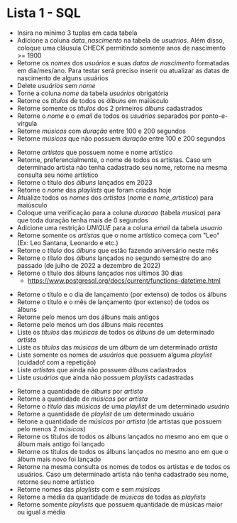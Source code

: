 # Lista 1 - SQL

* Insira no mínimo 3 tuplas em cada tabela <!--(Dica: INSERT INTO)-->
* Adicione a coluna _data_nascimento_ na tabela de _usuários_. Além disso, coloque uma cláusula CHECK permitindo somente anos de nascimento >= 1900
* Retorne os _nomes_ dos _usuários_ e suas _datas de nascimento_ formatadas em dia/mes/ano. Para testar será preciso inserir ou atualizar as datas de nascimento de alguns usuários<!--postgres=# select to_char(current_date, 'DD/MM/YYYY') as dma;-->
* Delete _usuários_ sem _nome_ <!--(Dica: DELETE)-->
* Torne a coluna _nome_ da tabela _usuários_ obrigatória <!--(Dica: NOT NULL)-->
* Retorne os _títulos_ de todos os _álbuns_ em maiúsculo <!--(Dica: UPPER)-->
* Retorne somente os _títulos_ dos 2 primeiros _álbuns_ cadastrados
* Retorne o _nome_ e o _email_ de todos os _usuários_ separados por ponto-e-vírgula
* Retorne _músicas_ com _duração_ entre 100 e 200 segundos
* Retorne _músicas_ que não possuem _duração_ entre 100 e 200 segundos

<!--
**Gabarito (23/02):** [spoti_pobre230223.sql](https://github.com/IgorAvilaPereira/iobd2023_1sem/blob/main/spoti_pobre230223.sql)
***
-->

* Retorne _artistas_ que possuem nome e nome artístico <!--(Dica: IS NULL)-->
* Retorne, preferencialmente, o nome de todos os artistas. Caso um determinado artista não tenha cadastrado seu nome, retorne na mesma consulta seu nome artístico <!--select coalesce(nome, nome_artistico) from artista;-->
* Retorne o título dos _álbuns_ lançados em 2023 <!--(Dica: EXTRACT(YEAR FROM data_lancamento))-->
* Retorne o _nome_ das _playlists_ que foram criadas hoje
* Atualize todos os _nomes_ dos _artistas_ (_nome_ e _nome_artistico_) para maiúsculo
* Coloque uma verificação para a coluna _duracao_ (tabela _musica_) para que toda duração tenha mais de 0 segundos
* Adicione uma restrição _UNIQUE_ para a coluna _email_ da tabela _usuario_
* Retorne somente os _artistas_ que o nome artístico começa com "Leo" (Ex: Leo Santana, Leonardo e etc.)
* Retorne o _título_ dos _álbuns_ que estão fazendo aniversário neste mês
* Retorne o _título_ dos _álbuns_ lançados no segundo semestre do ano passado (de julho de 2022 a dezembro de 2022)
* Retorne o título dos álbuns lançados nos últimos 30 dias <!-- postgres=# select current_date - interval '30 DAY';-->
  * https://www.postgresql.org/docs/current/functions-datetime.html

<!--
**Gabarito (02/03):** [spoti_pobre020323.sql](https://github.com/IgorAvilaPereira/iobd2023_1sem/blob/main/spoti_pobre230223.sql)
***
-->

* Retorne o título e o dia de lançamento (por extenso) de todos os álbuns <!-- CASE WHEN select extract(dow from current_date) -->
* Retorne o título e o mês de lançamento (por extenso) de todos os álbuns
* Retorne pelo menos um dos álbuns mais antigos
* Retorne pelo menos um dos álbuns mais recentes
* Liste os _títulos_ das _músicas_ de todos os _álbuns_ de um determinado _artista_
* Liste os _títulos_ das _músicas_ de um _álbum_ de um determinado _artista_
* Liste somente os nomes de _usuários_ que possuem alguma _playlist_ (cuidado! com a repetição)
* Liste _artistas_ que ainda não possuem _álbuns_ cadastrados
* Liste _usuários_ que ainda não possuem _playlists_ cadastradas

<!--
**Gabarito (09/03):** [spoti_pobre090323.sql](https://github.com/IgorAvilaPereira/iobd2023_1sem/blob/main/spoti_pobre090323.sql)
***
-->

* Retorne a quantidade de _álbuns_ por _artista_
* Retorne a quantidade de _músicas_ por _artista_
* Retorne o _título_ das _músicas_ de uma _playlist_ de um determinado _usuário_
* Retorne a quantidade de _playlist_ de um determinado usuário
* Retone a quantidade de _músicas_ por _artista_ (de artistas que possuem pelo menos 2 _músicas_)
* Retorne os títulos de todos os álbuns lançados no mesmo ano em que o álbum mais antigo foi lançado
* Retorne os títulos de todos os álbuns lançados no mesmo ano em que o álbum mais novo foi lançado
* Retorne na mesma consulta os nomes de todos os artistas e de todos os usuários. Caso um determinado artista não tenha cadastrado seu nome, retorne seu nome artístico
* Retorne nomes das _playlists_ com e sem _músicas_
* Retorne a média da quantidade de _músicas_ de todas as _playlists_
* Retorne somente _playlists_ que possuem quantidade de músicas maior ou igual a média

<!--
**Gabarito (16/03):** [spoti_pobre160323.sql](https://github.com/IgorAvilaPereira/iobd2023_1sem/blob/main/spoti_pobre160323.sql)
***
-->

<!--  Gabarito: ALTER TABLE musica ADD CHECK (duracao > 0); -->
